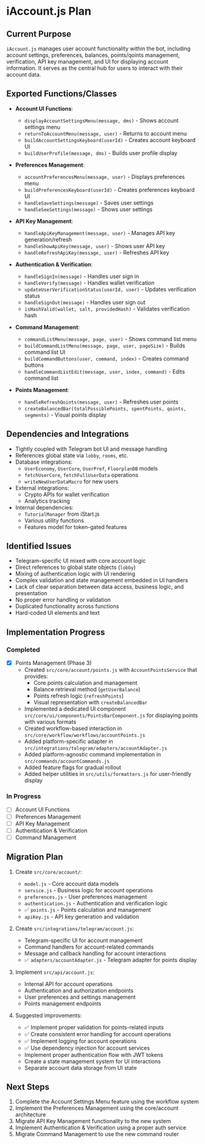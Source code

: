 # iAccount.js Plan

## Current Purpose
`iAccount.js` manages user account functionality within the bot, including account settings, preferences, balances, points/qoints management, verification, API key management, and UI for displaying account information. It serves as the central hub for users to interact with their account data.

## Exported Functions/Classes
- **Account UI Functions**:
  - `displayAccountSettingsMenu(message, dms)` - Shows account settings menu
  - `returnToAccountMenu(message, user)` - Returns to account menu
  - `buildAccountSettingsKeyboard(userId)` - Creates account keyboard UI
  - `buildUserProfile(message, dms)` - Builds user profile display

- **Preferences Management**:
  - `accountPreferencesMenu(message, user)` - Displays preferences menu
  - `buildPreferencesKeyboard(userId)` - Creates preferences keyboard UI
  - `handleSaveSettings(message)` - Saves user settings
  - `handleSeeSettings(message)` - Shows user settings

- **API Key Management**:
  - `handleApiKeyManagement(message, user)` - Manages API key generation/refresh
  - `handleShowApiKey(message, user)` - Shows user API key
  - `handleRefreshApiKey(message, user)` - Refreshes API key

- **Authentication & Verification**:
  - `handleSignIn(message)` - Handles user sign in
  - `handleVerify(message)` - Handles wallet verification
  - `updateUserVerificationStatus(userId, user)` - Updates verification status
  - `handleSignOut(message)` - Handles user sign out
  - `isHashValid(wallet, salt, providedHash)` - Validates verification hash

- **Command Management**:
  - `commandListMenu(message, page, user)` - Shows command list menu
  - `buildCommandListMenu(message, page, user, pageSize)` - Builds command list UI
  - `buildCommandButtons(user, command, index)` - Creates command buttons
  - `handleCommandListEdit(message, user, index, command)` - Edits command list

- **Points Management**:
  - `handleRefreshQoints(message, user)` - Refreshes user points
  - `createBalancedBar(totalPossiblePoints, spentPoints, qoints, segments)` - Visual points display

## Dependencies and Integrations
- Tightly coupled with Telegram bot UI and message handling
- References global state via `lobby`, `rooms`, etc.
- Database integrations:
  - `UserEconomy`, `UserCore`, `UserPref`, `FloorplanDB` models
  - `fetchUserCore`, `fetchFullUserData` operations
  - `writeNewUserDataMacro` for new users
- External integrations:
  - Crypto APIs for wallet verification
  - Analytics tracking
- Internal dependencies:
  - `TutorialManager` from iStart.js
  - Various utility functions
  - Features model for token-gated features

## Identified Issues
- Telegram-specific UI mixed with core account logic
- Direct references to global state objects (`lobby`)
- Mixing of authentication logic with UI rendering
- Complex validation and state management embedded in UI handlers
- Lack of clear separation between data access, business logic, and presentation
- No proper error handling or validation
- Duplicated functionality across functions
- Hard-coded UI elements and text

## Implementation Progress

### Completed
- [x] Points Management (Phase 3)
  - Created `src/core/account/points.js` with `AccountPointsService` that provides:
    - Core points calculation and management
    - Balance retrieval method (`getUserBalance`)
    - Points refresh logic (`refreshPoints`)
    - Visual representation with `createBalancedBar`
  - Implemented a dedicated UI component `src/core/ui/components/PointsBarComponent.js` for displaying points with various formats
  - Created workflow-based interaction in `src/core/workflow/workflows/accountPoints.js`
  - Added platform-specific adapter in `src/integrations/telegram/adapters/accountAdapter.js`
  - Added platform-agnostic command implementation in `src/commands/accountCommands.js`
  - Added feature flags for gradual rollout
  - Added helper utilities in `src/utils/formatters.js` for user-friendly display

### In Progress
- [ ] Account UI Functions
- [ ] Preferences Management
- [ ] API Key Management
- [ ] Authentication & Verification
- [ ] Command Management

## Migration Plan
1. Create `src/core/account/`:
   - `model.js` - Core account data models
   - `service.js` - Business logic for account operations
   - `preferences.js` - User preferences management
   - `authentication.js` - Authentication and verification logic
   - ✅ `points.js` - Points calculation and management
   - `apiKey.js` - API key generation and validation

2. Create `src/integrations/telegram/account.js`:
   - Telegram-specific UI for account management
   - Command handlers for account-related commands
   - Message and callback handling for account interactions
   - ✅ `adapters/accountAdapter.js` - Telegram adapter for points display

3. Implement `src/api/account.js`:
   - Internal API for account operations
   - Authentication and authorization endpoints
   - User preferences and settings management
   - Points management endpoints

4. Suggested improvements:
   - ✅ Implement proper validation for points-related inputs
   - ✅ Create consistent error handling for account operations
   - ✅ Implement logging for account operations
   - ✅ Use dependency injection for account services
   - Implement proper authentication flow with JWT tokens
   - Create a state management system for UI interactions
   - Separate account data storage from UI state

## Next Steps
1. Complete the Account Settings Menu feature using the workflow system
2. Implement the Preferences Management using the core/account architecture
3. Migrate API Key Management functionality to the new system
4. Implement Authentication & Verification using a proper auth service
5. Migrate Command Management to use the new command router 